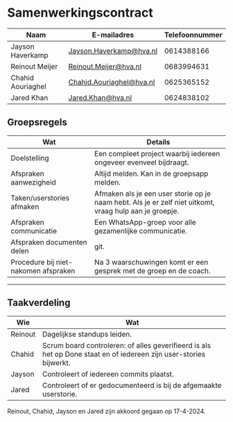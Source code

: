# Samenwerkingscontract

| Naam  | E-mailadres | Telefoonnummer |
|-------|-------------|----------------|
| Jayson Haverkamp | Jayson.Haverkamp@hva.nl      | 0614388166  | 
| Reinout Meijer   | Reinout.Meijer@hva.nl        | 0683994631  |
| Chahid Aouriaghel| Chahid.Aouriaghel@hva.nl     | 0625365152  | 
| Jared Khan       | Jared.Khan@hva.nl            | 0624838102  | 

## Groepsregels

| Wat               | Details |
|-------------------|---------|
|Doelstelling | Een compleet project waarbij iedereen ongeveer evenveel bijdraagt. |
|Afspraken aanwezigheid | Altijd melden. Kan in de groepsapp melden. |
|Taken/userstories afmaken| Afmaken als je een user storie op je naam hebt. Als je er zelf niet uitkomt, vraag hulp aan je groepje. | 
|Afspraken communicatie | Een WhatsApp-groep voor alle gezamenlijke communicatie. |
|Afspraken documenten delen | git. |
|Procedure bij niet-nakomen afspraken | Na 3 waarschuwingen komt er een gesprek met de groep en de coach. |


---
## Taakverdeling

| Wie | Wat |
|-----|-----|
| Reinout     | Dagelijkse standups leiden. | 
| Chahid      | Scrum board controleren: of alles geverifieerd is als het op Done staat en of iedereen zijn user-stories bijwerkt. |
| Jayson      | Controleert of iedereen commits plaatst.| 
| Jared       | Controleert of er gedocumenteerd is bij de afgemaakte userstorie. |


Reinout, Chahid, Jayson en Jared zijn akkoord gegaan op 17-4-2024.
